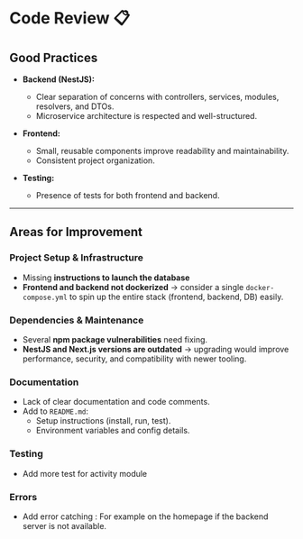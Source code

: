 # Code Review 📋

## Good Practices

- **Backend (NestJS):**

  - Clear separation of concerns with controllers, services, modules, resolvers, and DTOs.
  - Microservice architecture is respected and well-structured.

- **Frontend:**

  - Small, reusable components improve readability and maintainability.
  - Consistent project organization.

- **Testing:**
  - Presence of tests for both frontend and backend.

---

## Areas for Improvement

### Project Setup & Infrastructure

- Missing **instructions to launch the database**
- **Frontend and backend not dockerized** → consider a single `docker-compose.yml` to spin up the entire stack (frontend, backend, DB) easily.

### Dependencies & Maintenance

- Several **npm package vulnerabilities** need fixing.
- **NestJS and Next.js versions are outdated** → upgrading would improve performance, security, and compatibility with newer tooling.

### Documentation

- Lack of clear documentation and code comments.
- Add to `README.md`:
  - Setup instructions (install, run, test).
  - Environment variables and config details.

### Testing

- Add more test for activity module

### Errors

- Add error catching : For example on the homepage if the backend server is not available.
